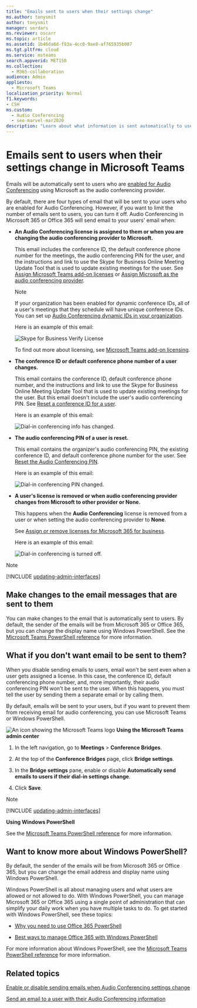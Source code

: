 ```yaml
---
title: "Emails sent to users when their settings change"
ms.author: tonysmit
author: tonysmit
manager: serdars
ms.reviewer: oscarr
ms.topic: article
ms.assetid: 1b46da6d-f93a-4cc0-9ae8-af765935b007
ms.tgt.pltfrm: cloud
ms.service: msteams
search.appverid: MET150
ms.collection: 
  - M365-collaboration
audience: Admin
appliesto: 
  - Microsoft Teams
localization_priority: Normal
f1.keywords:
- CSH
ms.custom: 
  - Audio Conferencing
  - seo-marvel-mar2020
description: "Learn about what information is sent automatically to users by email when their dial-in conferencing settings change in Microsoft Teams. "
---
```


# Emails sent to users when their settings change in Microsoft Teams

Emails will be automatically sent to users who are [enabled for Audio Conferencing](set-up-audio-conferencing-in-teams.md) using Microsoft as the audio conferencing provider.

By default, there are four types of email that will be sent to your users who are enabled for Audio Conferencing. However, if you want to limit the number of emails sent to users, you can turn it off. Audio Conferencing in Microsoft 365 or Office 365 will send email to your users' email when:

- **An Audio Conferencing license is assigned to them or when you are changing the audio conferencing provider to Microsoft.**

     This email includes the conference ID, the default conference phone number for the meetings, the audio conferencing PIN for the user, and the instructions and link to use the Skype for Business Online Meeting Update Tool that is used to update existing meetings for the user. See [Assign Microsoft Teams add-on licenses](teams-add-on-licensing/microsoft-teams-add-on-licensing) or [Assign Microsoft as the audio conferencing provider](/SkypeForBusiness/audio-conferencing-in-office-365/assign-microsoft-as-the-audio-conferencing-provider).

    > [!NOTE]
    > If your organization has been enabled for dynamic conference IDs, all of a user's meetings that they schedule will have unique conference IDs. You can set up [Audio Conferencing dynamic IDs in your organization](/skypeforbusiness/audio-conferencing-in-office-365/reset-a-conference-id-for-a-user). 

    Here is an example of this email:

     ![Skype for Business Verify License](media/teams-emails-sent-to-users-when-settings-change-image1.png)

    To find out more about licensing, see [Microsoft Teams add-on licensing](teams-add-on-licensing/microsoft-teams-add-on-licensing.md).

- **The conference ID or default conference phone number of a user changes.**

    This email contains the conference ID, default conference phone number, and the instructions and link to use the Skype for Business Online Meeting Update Tool that is used to update existing meetings for the user. But this email doesn't include the user's audio conferencing PIN. See [Reset a conference ID for a user](reset-a-conference-id-for-a-user-in-teams.md).

    Here is an example of this email:

     ![Dial-in conferencing info has changed.](media/teams-emails-sent-to-users-when-settings-change-image2.png)

- **The audio conferencing PIN of a user is reset.**

    This email contains the organizer's audio conferencing PIN, the existing conference ID, and default conference phone number for the user. See [Reset the Audio Conferencing PIN](reset-the-audio-conferencing-pin-in-teams.md).
    
     Here is an example of this email:
    
     ![Dial-in conferencing PIN changed.](media/teams-emails-sent-to-users-when-settings-change-image3.png)
  
- **A user's license is removed or when audio conferencing provider changes from Microsoft to other provider or None.**

    This happens when the **Audio Conferencing** license is removed from a user or when setting the audio conferencing provider to **None**.

    See [Assign or remove licenses for Microsoft 365 for business](https://support.office.com/article/997596b5-4173-4627-b915-36abac6786dc).

    Here is an example of this email:

     ![Dial-in conferencing is turned off.](media/teams-emails-sent-to-users-when-settings-change-image4.png)

> [!NOTE]
> [!INCLUDE [updating-admin-interfaces](includes/updating-admin-interfaces.md)]

## Make changes to the email messages that are sent to them

You can make changes to the email that is automatically sent to users. By default, the sender of the emails will be from Microsoft 365 or Office 365, but you can change the display name using Windows PowerShell. See the [Microsoft Teams PowerShell reference](https://docs.microsoft.com/powershell/module/teams/?view=teams-ps) for more information.

## What if you don't want email to be sent to them?

When you disable sending emails to users, email won't be sent even when a user gets assigned a license. In this case, the conference ID, default conferencing phone number, and, more importantly, their audio conferencing PIN won't be sent to the user. When this happens, you must tell the user by sending them a separate email or by calling them.

By default, emails will be sent to your users, but if you want to prevent them from receiving email for audio conferencing, you can use Microsoft Teams or Windows PowerShell. 

![An icon showing the Microsoft Teams logo](media/teams-logo-30x30.png) **Using the Microsoft Teams admin center**

1. In the left navigation, go to **Meetings** > **Conference Bridges**. 

2. At the top of the **Conference Bridges** page, click **Bridge settings**. 

3. In the **Bridge settings** pane, enable or disable **Automatically send emails to users if their dial-in settings change**.

4. Click **Save**.

> [!Note]
> [!INCLUDE [updating-admin-interfaces](includes/updating-admin-interfaces.md)]

**Using Windows PowerShell**

See the [Microsoft Teams PowerShell reference](https://docs.microsoft.com/powershell/module/teams/?view=teams-ps) for more information.


## Want to know more about Windows PowerShell?

By default, the sender of the emails will be from Microsoft 365 or Office 365, but you can change the email address and display name using Windows PowerShell. 

Windows PowerShell is all about managing users and what users are allowed or not allowed to do. With Windows PowerShell, you can manage Microsoft 365 or Office 365 using a single point of administration that can simplify your daily work when you have multiple tasks to do. To get started with Windows PowerShell, see these topics:

  - [Why you need to use Office 365 PowerShell](https://go.microsoft.com/fwlink/?LinkId=525041)

  - [Best ways to manage Office 365 with Windows PowerShell](https://go.microsoft.com/fwlink/?LinkId=525142)

For more information about Windows PowerShell, see the [Microsoft Teams PowerShell reference](https://docs.microsoft.com/powershell/module/teams/?view=teams-ps) for more information.


## Related topics

[Enable or disable sending emails when Audio Conferencing settings change](enable-or-disable-sending-emails-when-their-settings-change-in-teams.md)

[Send an email to a user with their Audio Conferencing information](send-an-email-to-a-user-with-their-dial-in-information-in-teams.md)
